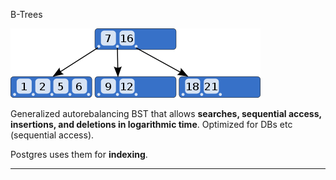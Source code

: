 B-Trees  
  
![](12.png)  
  
Generalized autorebalancing BST that allows **searches, sequential access, insertions, and deletions in logarithmic time**. Optimized for DBs etc (sequential access).  
  
Postgres uses them for **indexing**.


---

